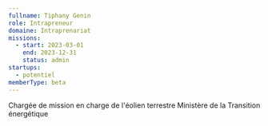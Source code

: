 ```yaml
---
fullname: Tiphany Genin
role: Intrapreneur
domaine: Intraprenariat
missions:
  - start: 2023-03-01
    end: 2023-12-31
    status: admin
startups:
  - potentiel
memberType: beta
---
```


Chargée de mission en charge de l'éolien terrestre
Ministère de la Transition énergétique
